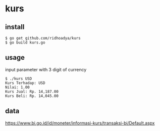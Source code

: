 # kurs
## install
```
$ go get github.com/ridhoadya/kurs
$ go build kurs.go
```

## usage
input parameter with 3 digit of currency
```
$ ./kurs USD
Kurs Terhadap: USD
Nilai: 1.00
Kurs Jual: Rp. 14,187.00
Kurs Beli: Rp. 14,045.00
```

## data
https://www.bi.go.id/id/moneter/informasi-kurs/transaksi-bi/Default.aspx
